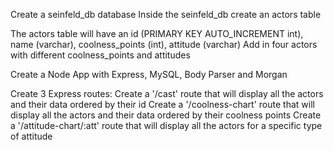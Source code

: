 Create a seinfeld_db database
Inside the seinfeld_db create an actors table

The actors table will have an id (PRIMARY KEY AUTO_INCREMENT int), name (varchar), coolness_points (int), attitude (varchar)
Add in four actors with different coolness_points and attitudes

Create a Node App with Express, MySQL, Body Parser and Morgan

Create 3 Express routes:
Create a '/cast' route that will display all the actors and their data ordered by their id
Create a '/coolness-chart' route that will display all the actors and their data ordered by their coolness points
Create a '/attitude-chart/:att' route that will display all the actors for a specific type of attitude
